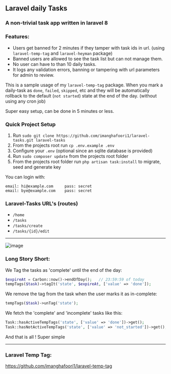 ## Laravel daily Tasks

### A non-trivial task app written in laravel 8

### Features:
- Users get banned for 2 minutes if they tamper with task ids in url. (using `laravel-temp-tag` and `laravel-heyman` package)
- Banned users are allowed to see the task list but can not manage them.
- No user can have to than 10 daily tasks.
- It logs any validation errors, banning or tampering with url parameters for admin to review.

This is a sample usage of my `laravel-temp-tag` package. When you mark a daily-task as `done`, `failed`, `skipped`, etc and they will be automatically rollback to the default  (`not started`) state at the end of the day. (without using any cron job)

Super easy setup, can be done in 5 minutes or less.




### Quick Project Setup
1. Run `sudo git clone https://github.com/imanghafoori1/laravel-tasks.git laravel-tasks`
2. From the projects root run `cp .env.example .env`
3. Configure your `.env`  (optional since an sqlite database is provided)
4. Run `sudo composer update` from the projects root folder
5. From the projects root folder run `php artisan task:install` to migrate, seed and generate key

You can login with:
```
email: hi@example.com     pass: secret
email: bye@example.com    pass: secret
```
### Laravel-Tasks URL's (routes)
* ```/home```
* ```/tasks```
* ```/tasks/create```
* ```/tasks/{id}/edit```

---

![image](https://user-images.githubusercontent.com/6961695/94300742-4f4ea780-ff76-11ea-9165-8b77df24c25c.png)




### Long Story Short:

We Tag the tasks as 'complete' until the end of the day:

```php
$expireAt = Carbon::now()->endOfDay();   // 23:59:59 of today
tempTags($task)->tagIt('state', $expireAt, ['value' => 'done']);
```

We remove the tag from the task when the user marks it as in-complete:
```php
tempTags($task)->unTag('state');
```

We fetch the 'complete' and 'incomplete' tasks like this:

```php
Task::hasActiveTempTags('state', ['value' => 'done'])->get();           // tasks with "complete" tag.
Task::hasNotActiveTempTags('state', ['value' => 'not_started'])->get(); // tasks with no tag are incomplete ones.

```

And that is all ! Super simple 

-----------

### Laravel Temp Tag:

https://github.com/imanghafoori1/laravel-temp-tag

